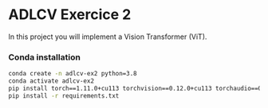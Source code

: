 # ADLCV Exercice 2
In this project you will implement a Vision Transformer (ViT). 

### Conda installation
```bash
conda create -n adlcv-ex2 python=3.8
conda activate adlcv-ex2
pip install torch==1.11.0+cu113 torchvision==0.12.0+cu113 torchaudio==0.11.0 --extra-index-url https://download.pytorch.org/whl/cu113
pip install -r requirements.txt
```
